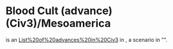 # Blood Cult (advance) (Civ3)/Mesoamerica

 is an [List%20of%20advances%20in%20Civ3](advance) in , a scenario in "".